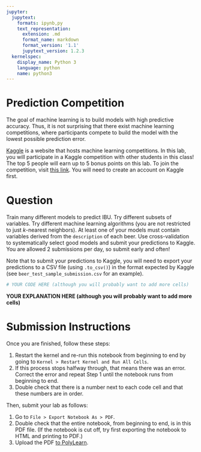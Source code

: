 ```yaml
---
jupyter:
  jupytext:
    formats: ipynb,py
    text_representation:
      extension: .md
      format_name: markdown
      format_version: '1.1'
      jupytext_version: 1.2.3
  kernelspec:
    display_name: Python 3
    language: python
    name: python3
---
```


# Prediction Competition

The goal of machine learning is to build models with high predictive accuracy. Thus, it is not surprising that there exist machine learning competitions, where participants compete to build the model with the lowest possible prediction error.

[Kaggle](http://www.kaggle.com/) is a website that hosts machine learning competitions. In this lab, you will participate in a Kaggle competition with other students in this class! The top 5 people will earn up to 5 bonus points on this lab. To join the competition, visit [this link](https://www.kaggle.com/c/beer2019). You will need to create an account on Kaggle first.


# Question

Train many different models to predict IBU. Try different subsets of variables. Try different machine learning algorithms (you are not restricted to just $k$-nearest neighbors). At least one of your models must contain variables derived from the `description` of each beer. Use cross-validation to systematically select good models and submit your predictions to Kaggle. You are allowed 2 submissions per day, so submit early and often!

Note that to submit your predictions to Kaggle, you will need to export your predictions to a CSV file (using `.to_csv()`) in the format expected by Kaggle (see `beer_test_sample_submission.csv` for an example).

```python
# YOUR CODE HERE (although you will probably want to add more cells)
```

**YOUR EXPLANATION HERE (although you will probably want to add more cells)**


# Submission Instructions

Once you are finished, follow these steps:

1. Restart the kernel and re-run this notebook from beginning to end by going to `Kernel > Restart Kernel and Run All Cells`.
2. If this process stops halfway through, that means there was an error. Correct the error and repeat Step 1 until the notebook runs from beginning to end.
3. Double check that there is a number next to each code cell and that these numbers are in order.

Then, submit your lab as follows:

1. Go to `File > Export Notebook As > PDF`.
2. Double check that the entire notebook, from beginning to end, is in this PDF file. (If the notebook is cut off, try first exporting the notebook to HTML and printing to PDF.)
3. Upload the PDF [to PolyLearn](https://polylearn.calpoly.edu/AY_2018-2019/mod/assign/view.php?id=325688).
